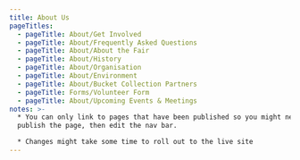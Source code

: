 ```yaml
---
title: About Us
pageTitles:
  - pageTitle: About/Get Involved
  - pageTitle: About/Frequently Asked Questions
  - pageTitle: About/About the Fair
  - pageTitle: About/History
  - pageTitle: About/Organisation
  - pageTitle: About/Environment
  - pageTitle: About/Bucket Collection Partners
  - pageTitle: Forms/Volunteer Form
  - pageTitle: About/Upcoming Events & Meetings
notes: >-
  * You can only link to pages that have been published so you might need to
  publish the page, then edit the nav bar. 

  * Changes might take some time to roll out to the live site
---
```


